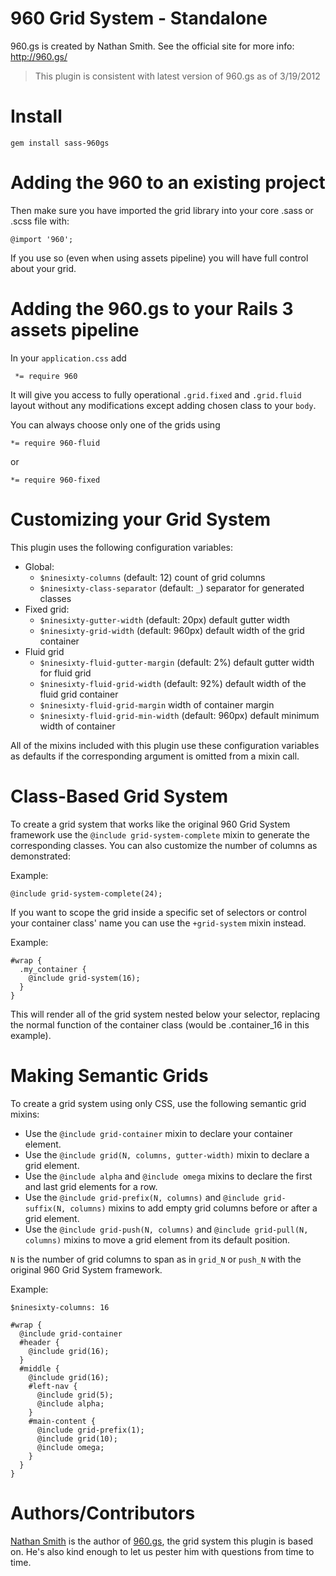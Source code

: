 960 Grid System - Standalone
============================

960.gs is created by Nathan Smith. See the official site for more info: <http://960.gs/>

> This plugin is consistent with latest version of 960.gs as of 3/19/2012

Install
=======

    gem install sass-960gs

Adding the 960 to an existing project
=====================================

Then make sure you have imported the grid library into your core .sass or .scss file with:

    @import '960';

If you use so (even when using assets pipeline) you will have full control about your grid.

Adding the 960.gs to your Rails 3 assets pipeline
=================================================

In your `application.css` add

     *= require 960

It will give you access to fully operational `.grid.fixed` and `.grid.fluid` layout without
any modifications except adding chosen class to your `body`.

You can always choose only one of the grids using

    *= require 960-fluid

or

    *= require 960-fixed

Customizing your Grid System
============================

This plugin uses the following configuration variables:

* Global:
  * `$ninesixty-columns` (default: 12) count of grid columns
  * `$ninesixty-class-separator` (default: `_`) separator for generated classes
* Fixed grid:
  * `$ninesixty-gutter-width` (default: 20px) default gutter width
  * `$ninesixty-grid-width` (default: 960px) default width of the grid container
* Fluid grid
  * `$ninesixty-fluid-gutter-margin` (default: 2%) default gutter width for fluid grid
  * `$ninesixty-fluid-grid-width` (default: 92%) default width of the fluid grid container
  * `$ninesixty-fluid-grid-margin` width of container margin
  * `$ninesixty-fluid-grid-min-width` (default: 960px) default minimum width of container

All of the mixins included with this plugin use these configuration variables
as defaults if the corresponding argument is omitted from a mixin call.

Class-Based Grid System
=======================

To create a grid system that works like the original 960 Grid System framework
use the `@include grid-system-complete` mixin to generate the corresponding
classes. You can also customize the number of columns as demonstrated:

Example:

    @include grid-system-complete(24);

If you want to scope the grid inside a specific set of selectors or control
your container class' name you can use the `+grid-system` mixin instead.

Example:

    #wrap {
      .my_container {
        @include grid-system(16);
      }
    }

This will render all of the grid system nested below your selector, replacing 
the normal function of the container class (would be .container_16 in this example).

Making Semantic Grids
=====================

To create a grid system using only CSS, use the following semantic grid mixins:

* Use the `@include grid-container` mixin to declare your container element.
* Use the `@include grid(N, columns, gutter-width)` mixin to declare a grid
  element.
* Use the `@include alpha` and `@include omega` mixins to declare the first
  and last grid elements for a row.
* Use the `@include grid-prefix(N, columns)` and `@include grid-suffix(N, columns)`
  mixins to add empty grid columns before or after a grid element.
* Use the `@include grid-push(N, columns)` and `@include grid-pull(N, columns)`
  mixins to move a grid element from its default position.

`N` is the number of grid columns to span as in `grid_N` or `push_N` with
the original 960 Grid System framework.

Example:

    $ninesixty-columns: 16

    #wrap {
      @include grid-container
      #header {
        @include grid(16);
      }
      #middle {
        @include grid(16);
        #left-nav {
          @include grid(5);
          @include alpha;
        }
        #main-content {
          @include grid-prefix(1);
          @include grid(10);
          @include omega;
        }
      }
    }

Authors/Contributors
====================

[Nathan Smith](http://sonspring.com/) is the author of [960.gs](http://960.gs/),
the grid system this plugin is based on. He's also kind enough to let us pester
him with questions from time to time.
